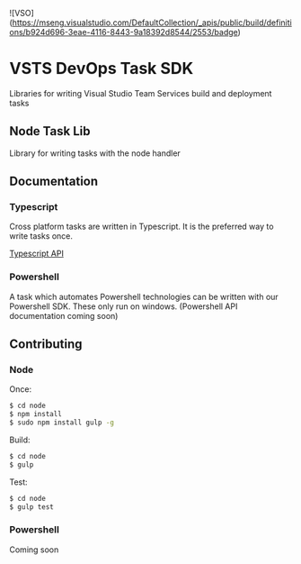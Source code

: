 ![VSO] (https://mseng.visualstudio.com/DefaultCollection/_apis/public/build/definitions/b924d696-3eae-4116-8443-9a18392d8544/2553/badge)
# VSTS DevOps Task SDK

Libraries for writing Visual Studio Team Services build and deployment tasks

## Node Task Lib
Library for writing tasks with the node handler

## Documentation

### Typescript

Cross platform tasks are written in Typescript.  It is the preferred way to write tasks once.

[Typescript API](node/docs/vsts-task-lib.md)

### Powershell

A task which automates Powershell technologies can be written with our Powershell SDK.  These only run on windows.
(Powershell API documentation coming soon)

## Contributing

### Node

Once:
```bash
$ cd node
$ npm install
$ sudo npm install gulp -g
```

Build:
```bash
$ cd node
$ gulp
```

Test:
```bash
$ cd node
$ gulp test
```

### Powershell

Coming soon
